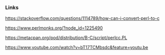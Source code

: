 ### Links

https://stackoverflow.com/questions/1114789/how-can-i-convert-perl-to-c

https://www.perlmonks.org/?node_id=1225490

https://metacpan.org/pod/distribution/B-C/script/perlcc.PL

https://www.youtube.com/watch?v=bT17TCMbsdc&feature=youtu.be

